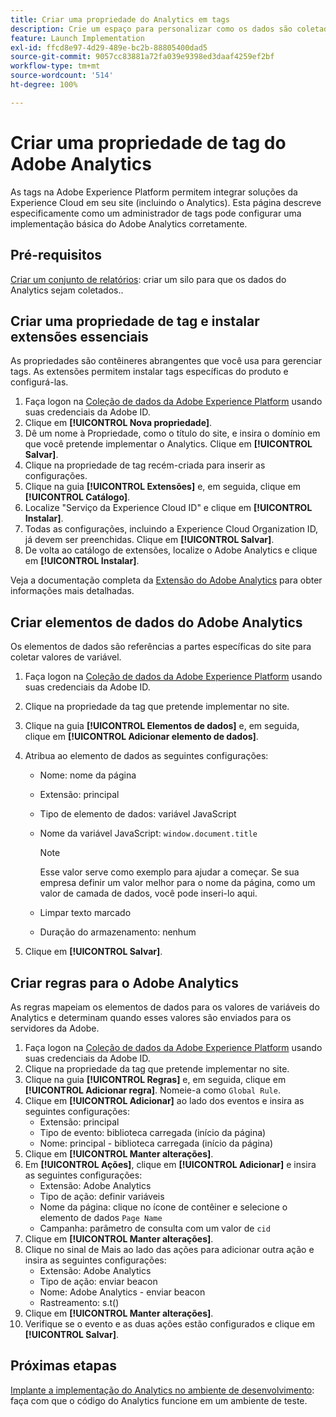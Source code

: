 ```yaml
---
title: Criar uma propriedade do Analytics em tags
description: Crie um espaço para personalizar como os dados são coletados, usando tags.
feature: Launch Implementation
exl-id: ffcd8e97-4d29-489e-bc2b-88805400dad5
source-git-commit: 9057cc83881a72fa039e9398ed3daaf4259ef2bf
workflow-type: tm+mt
source-wordcount: '514'
ht-degree: 100%

---
```


# Criar uma propriedade de tag do Adobe Analytics

As tags na Adobe Experience Platform permitem integrar soluções da Experience Cloud em seu site (incluindo o Analytics). Esta página descreve especificamente como um administrador de tags pode configurar uma implementação básica do Adobe Analytics corretamente.

## Pré-requisitos

[Criar um conjunto de relatórios](/help/admin/admin/c-manage-report-suites/c-new-report-suite/t-create-a-report-suite.md): criar um silo para que os dados do Analytics sejam coletados..

## Criar uma propriedade de tag e instalar extensões essenciais

As propriedades são contêineres abrangentes que você usa para gerenciar tags. As extensões permitem instalar tags específicas do produto e configurá-las.

1. Faça logon na [Coleção de dados da Adobe Experience Platform](https://experience.adobe.com/data-collection) usando suas credenciais da Adobe ID.
1. Clique em **[!UICONTROL Nova propriedade]**.
1. Dê um nome à Propriedade, como o título do site, e insira o domínio em que você pretende implementar o Analytics. Clique em **[!UICONTROL Salvar]**.
1. Clique na propriedade de tag recém-criada para inserir as configurações.
1. Clique na guia **[!UICONTROL Extensões]** e, em seguida, clique em **[!UICONTROL Catálogo]**.
1. Localize &quot;Serviço da Experience Cloud ID&quot; e clique em **[!UICONTROL Instalar]**.
1. Todas as configurações, incluindo a Experience Cloud Organization ID, já devem ser preenchidas. Clique em **[!UICONTROL Salvar]**.
1. De volta ao catálogo de extensões, localize o Adobe Analytics e clique em **[!UICONTROL Instalar]**.

Veja a documentação completa da [Extensão do Adobe Analytics](https://experienceleague.adobe.com/docs/experience-platform/tags/extensions/adobe/analytics/overview.html?lang=pt-BR) para obter informações mais detalhadas.

## Criar elementos de dados do Adobe Analytics

Os elementos de dados são referências a partes específicas do site para coletar valores de variável.

1. Faça logon na [Coleção de dados da Adobe Experience Platform](https://experience.adobe.com/data-collection) usando suas credenciais da Adobe ID.
1. Clique na propriedade da tag que pretende implementar no site.
1. Clique na guia **[!UICONTROL Elementos de dados]** e, em seguida, clique em **[!UICONTROL Adicionar elemento de dados]**.
1. Atribua ao elemento de dados as seguintes configurações:

   * Nome: nome da página
   * Extensão: principal
   * Tipo de elemento de dados: variável JavaScript
   * Nome da variável JavaScript: `window.document.title`

      >[!NOTE]
      >
      >Esse valor serve como exemplo para ajudar a começar. Se sua empresa definir um valor melhor para o nome da página, como um valor de camada de dados, você pode inseri-lo aqui.
   * Limpar texto marcado
   * Duração do armazenamento: nenhum
1. Clique em **[!UICONTROL Salvar]**.

## Criar regras para o Adobe Analytics

As regras mapeiam os elementos de dados para os valores de variáveis do Analytics e determinam quando esses valores são enviados para os servidores da Adobe.

1. Faça logon na [Coleção de dados da Adobe Experience Platform](https://experience.adobe.com/data-collection) usando suas credenciais da Adobe ID.
1. Clique na propriedade da tag que pretende implementar no site.
1. Clique na guia **[!UICONTROL Regras]** e, em seguida, clique em **[!UICONTROL Adicionar regra]**. Nomeie-a como `Global Rule`.
1. Clique em **[!UICONTROL Adicionar]** ao lado dos eventos e insira as seguintes configurações:
   * Extensão: principal
   * Tipo de evento: biblioteca carregada (início da página)
   * Nome: principal - biblioteca carregada (início da página)
1. Clique em **[!UICONTROL Manter alterações]**.
1. Em **[!UICONTROL Ações]**, clique em **[!UICONTROL Adicionar]** e insira as seguintes configurações:
   * Extensão: Adobe Analytics
   * Tipo de ação: definir variáveis
   * Nome da página: clique no ícone de contêiner e selecione o elemento de dados `Page Name`
   * Campanha: parâmetro de consulta com um valor de `cid`
1. Clique em **[!UICONTROL Manter alterações]**.
1. Clique no sinal de Mais ao lado das ações para adicionar outra ação e insira as seguintes configurações:
   * Extensão: Adobe Analytics
   * Tipo de ação: enviar beacon
   * Nome: Adobe Analytics - enviar beacon
   * Rastreamento: s.t()
1. Clique em **[!UICONTROL Manter alterações]**.
1. Verifique se o evento e as duas ações estão configurados e clique em **[!UICONTROL Salvar]**.

## Próximas etapas

[Implante a implementação do Analytics no ambiente de desenvolvimento](deploy-dev.md): faça com que o código do Analytics funcione em um ambiente de teste.
